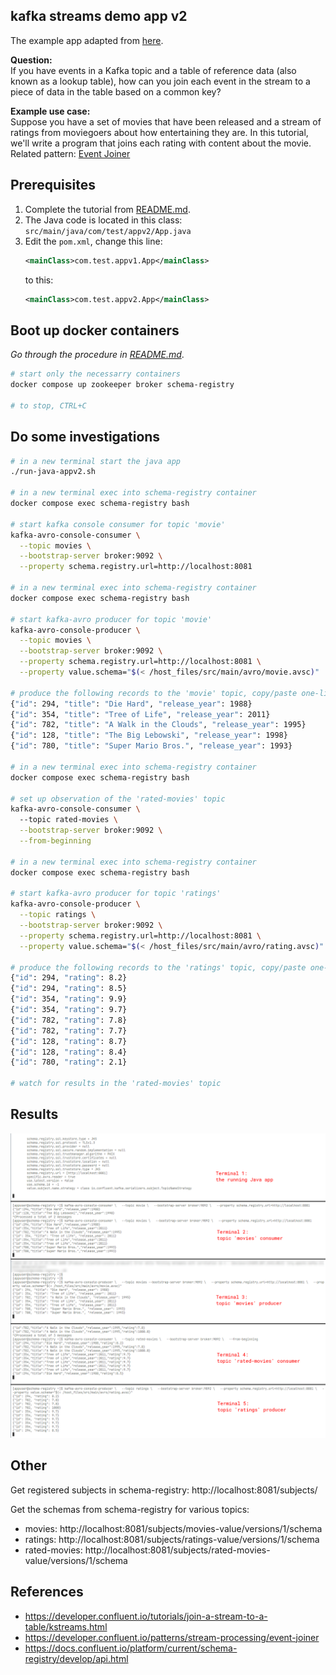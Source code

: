 kafka streams demo app v2
-------------------------

The example app adapted from 
[here](https://developer.confluent.io/tutorials/join-a-stream-to-a-table/kstreams.html).

**Question:**<br/>
If you have events in a Kafka topic and a table of reference data (also known as a lookup table), 
how can you join each event in the stream to a piece of data in the table based on a common key?

**Example use case:**<br/>
Suppose you have a set of movies that have been released and a stream of ratings from moviegoers about how 
entertaining they are. In this tutorial, we'll write a program that joins each rating with content about the movie. 
Related pattern: [Event Joiner](https://developer.confluent.io/patterns/stream-processing/event-joiner)



Prerequisites
-------------

1. Complete the tutorial from [README.md](/README.md).
2. The Java code is located in this class: `src/main/java/com/test/appv2/App.java`
3. Edit the `pom.xml`, change this line:
    ```XML
    <mainClass>com.test.appv1.App</mainClass>
    ```
    to this:
    ```XML
    <mainClass>com.test.appv2.App</mainClass>
    ```



Boot up docker containers
-------------------------

*Go through the procedure in [README.md](/README.md)*.

```bash
# start only the necessarry containers
docker compose up zookeeper broker schema-registry

# to stop, CTRL+C
```



Do some investigations
----------------------

```bash
# in a new terminal start the java app
./run-java-appv2.sh

# in a new terminal exec into schema-registry container
docker compose exec schema-registry bash

# start kafka console consumer for topic 'movie'
kafka-avro-console-consumer \
  --topic movies \
  --bootstrap-server broker:9092 \
  --property schema.registry.url=http://localhost:8081

# in a new terminal exec into schema-registry container
docker compose exec schema-registry bash

# start kafka-avro producer for topic 'movie'
kafka-avro-console-producer \
  --topic movies \
  --bootstrap-server broker:9092 \
  --property schema.registry.url=http://localhost:8081 \
  --property value.schema="$(< /host_files/src/main/avro/movie.avsc)"

# produce the following records to the 'movie' topic, copy/paste one-line-at-a-time
{"id": 294, "title": "Die Hard", "release_year": 1988}
{"id": 354, "title": "Tree of Life", "release_year": 2011}
{"id": 782, "title": "A Walk in the Clouds", "release_year": 1995}
{"id": 128, "title": "The Big Lebowski", "release_year": 1998}
{"id": 780, "title": "Super Mario Bros.", "release_year": 1993}

# in a new terminal exec into schema-registry container
docker compose exec schema-registry bash

# set up observation of the 'rated-movies' topic
kafka-avro-console-consumer \ 
  --topic rated-movies \
  --bootstrap-server broker:9092 \
  --from-beginning

# in a new terminal exec into schema-registry container
docker compose exec schema-registry bash

# start kafka-avro producer for topic 'ratings'
kafka-avro-console-producer \
  --topic ratings \
  --bootstrap-server broker:9092 \
  --property schema.registry.url=http://localhost:8081 \
  --property value.schema="$(< /host_files/src/main/avro/rating.avsc)"
  
# produce the following records to the 'ratings' topic, copy/paste one-line-at-a-time
{"id": 294, "rating": 8.2}
{"id": 294, "rating": 8.5}
{"id": 354, "rating": 9.9}
{"id": 354, "rating": 9.7}
{"id": 782, "rating": 7.8}
{"id": 782, "rating": 7.7}
{"id": 128, "rating": 8.7}
{"id": 128, "rating": 8.4}
{"id": 780, "rating": 2.1}

# watch for results in the 'rated-movies' topic

```



Results
-------

![results](/results/streams02.png)



Other
-----

Get registered subjects in schema-registry:
http://localhost:8081/subjects/


Get the schemas from schema-registry for various topics:
* movies: http://localhost:8081/subjects/movies-value/versions/1/schema
* ratings: http://localhost:8081/subjects/ratings-value/versions/1/schema
* rated-movies: http://localhost:8081/subjects/rated-movies-value/versions/1/schema



References
----------

* https://developer.confluent.io/tutorials/join-a-stream-to-a-table/kstreams.html
* https://developer.confluent.io/patterns/stream-processing/event-joiner
* https://docs.confluent.io/platform/current/schema-registry/develop/api.html